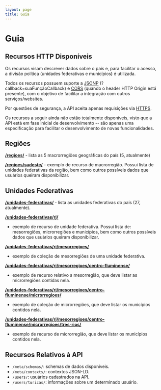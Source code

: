 ```yaml
---
layout: page
title: Guia
---
```


# Guia

## Recursos HTTP Disponíveis

Os recursos visam descrever dados sobre o país e, para facilitar o acesso, a
divisão política (unidades federativas e municípios) é utilizada.

Todos os recursos possuem suporte a
[JSONP](https://en.wikipedia.org/wiki/JSONP) (?callback=suaFunçãoCallback) e
[CORS](https://en.wikipedia.org/wiki/Cross-origin_resource_sharing) (quando o
header HTTP Origin está presente), com o objetivo de facilitar a integração com
outros serviços/websites.

Por questões de segurança, a API aceita apenas requisições via
[HTTPS](https://en.wikipedia.org/wiki/HTTP_Secure).

Os recursos a seguir ainda não estão totalmente disponíveis, visto que a API
está em fase inicial de desenvolvimento -- são apenas uma especificação para
facilitar o desenvolvimento de novas funcionalidades.

## Regiões

**[/regioes/](https://api.brasil.io/regioes/)** - lista as 5 macrorregiões
geográficas do país (5, atualmente)

**[/regioes/sudeste/](https://api.brasil.io/regioes/sudeste/)** - exemplo de
recurso de macrorregião. Possui lista de unidades federativas da região, bem
como outros possíveis dados que usuários queiram disponibilizar.

## Unidades Federativas
**[/unidades-federativas/](https://api.brasil.io/unidades-federativas/)** -
lista as unidades federativas do país (27, atualmente).

**[/unidades-federativas/rj/](https://api.brasil.io/unidades-federativas/rj/)**
- exemplo de recurso de unidade federativa. Possui lista de: mesorregiões,
microrregiões e municípios, bem como outros possíveis dados que usuários
queiram disponibilizar.

**[/unidades-federativas/rj/mesorregioes/](https://api.brasil.io/unidades-federativas/rj/mesorregioes/)**
- exemplo de coleção de mesorregiões de uma unidade federativa.

**[/unidades-federativas/rj/mesorregioes/centro-fluminense/](https://api.brasil.io/unidades-federativas/rj/mesorregioes/centro-fluminense/)**
- exemplo de recurso relativo a mesorregião, que deve listar as microrregiões
contidas nela.

**[/unidades-federativas/rj/mesorregioes/centro-fluminense/microrregioes/](https://api.brasil.io/unidades-federativas/rj/mesorregioes/centro-fluminense/microrregioes/][rjmesocentromicro)**
-  exemplo de coleção de microrregiões, que deve listar os municípios contidos
nela.

**[/unidades-federativas/rj/mesorregioes/centro-fluminense/microrregioes/tres-rios/](https://api.brasil.io/unidades-federativas/rj/mesorregioes/centro-fluminense/microrregioes/tres-rios)**
- exemplo de recurso de microrregião, que deve listar os municípios contidos
nela.

## Recursos Relativos à API

- `/meta/schemas/`: schemas de dados disponíveis.
- `/meta/contexts/`: contextos JSON-LD.
- `/users/`: usuários cadastrados na API.
- `/users/turicas/`: informações sobre um determinado usuário.
